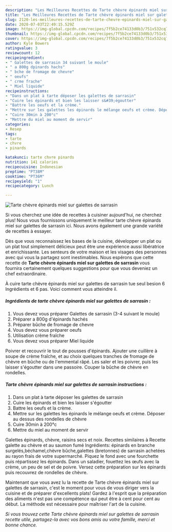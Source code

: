 ```yaml
---
description: "Les Meilleures Recettes de Tarte chèvre épinards miel sur galettes de sarrasin"
title: "Les Meilleures Recettes de Tarte chèvre épinards miel sur galettes de sarrasin"
slug: 2120-les-meilleures-recettes-de-tarte-chevre-epinards-miel-sur-galettes-de-sarrasin
date: 2020-07-03T22:49:15.529Z
image: https://img-global.cpcdn.com/recipes/7f5b2ce74133d0b3/751x532cq70/tarte-chevre-epinards-miel-sur-galettes-de-sarrasin-photo-principale-de-la-recette.jpg
thumbnail: https://img-global.cpcdn.com/recipes/7f5b2ce74133d0b3/751x532cq70/tarte-chevre-epinards-miel-sur-galettes-de-sarrasin-photo-principale-de-la-recette.jpg
cover: https://img-global.cpcdn.com/recipes/7f5b2ce74133d0b3/751x532cq70/tarte-chevre-epinards-miel-sur-galettes-de-sarrasin-photo-principale-de-la-recette.jpg
author: Kyle Bowers
ratingvalue: 3
reviewcount: 12
recipeingredient:
- " Galettes de sarrasin 34 suivant le moule"
- " a 800g dpinards hachs"
- " bche de fromage de chevre"
- " oeufs"
- " crme frache"
- " Miel liquide"
recipeinstructions:
- "Dans un plat à tarte déposer les galettes de sarrasin"
- "Cuire les épinards et bien les laisser s&#39;égoutter"
- "Battre les oeufs et la crème."
- "Mettre sur les galettes les épinards le mélange oeufs et crème. Déposer au dessus des rondelles de chèvre"
- "Cuire 30min à 200°c"
- "Mettre du miel au moment de servir"
categories:
- Resep
tags:
- tarte
- chvre
- pinards

katakunci: tarte chvre pinards 
nutrition: 141 calories
recipecuisine: Indonesian
preptime: "PT38M"
cooktime: "PT36M"
recipeyield: "1"
recipecategory: Lunch

---
```



![Tarte chèvre épinards miel sur galettes de sarrasin](https://img-global.cpcdn.com/recipes/7f5b2ce74133d0b3/751x532cq70/tarte-chevre-epinards-miel-sur-galettes-de-sarrasin-photo-principale-de-la-recette.jpg)

Si vous cherchez une idée de recettes à cuisiner aujourd'hui, ne cherchez plus! Nous vous fournissons uniquement le meilleur tarte chèvre épinards miel sur galettes de sarrasin ici. Nous avons également une grande variété de recettes à essayer.

Dès que vous reconnaissez les bases de la cuisine, développer un plat ou un plat tout simplement délicieux peut être une expérience aussi libératrice et enrichissante. Les senteurs de votre maison et les visages des personnes avec qui vous la partagez sont inestimables. Nous espérons que cette recette de <strong> Tarte chèvre épinards miel sur galettes de sarrasin </strong> vous fournira certainement quelques suggestions pour que vous deveniez un chef extraordinaire.

<!--inarticleads1-->

À cuire tarte chèvre épinards miel sur galettes de sarrasin tue seul besion 6 Ingrédients et 6 pas. Voici comment vous atteindre il.

##### Ingrédients de tarte chèvre épinards miel sur galettes de sarrasin :

1. Vous devez vous préparer  Galettes de sarrasin (3-4 suivant le moule)
1. Préparer  a 800g d&#39;épinards hachés
1. Préparer  bûche de fromage de chevre
1. Vous devez vous préparer  oeufs
1. Utilisation  crème fraîche
1. Vous devez vous préparer  Miel liquide


Poivrer et recouvrir le tout de pousses d&#39;épinards. Ajouter une cuillère à soupe de crème fraîche, et au choix quelques tranches de fromage de chèvre en bûche ou de l&#39;emmental râpé. Les saler et les poivrer, puis les laisser s&#39;égoutter dans une passoire. Couper la bûche de chèvre en rondelles. 

<!--inarticleads2-->

##### Tarte chèvre épinards miel sur galettes de sarrasin instructions :

1. Dans un plat à tarte déposer les galettes de sarrasin
1. Cuire les épinards et bien les laisser s&#39;égoutter
1. Battre les oeufs et la crème.
1. Mettre sur les galettes les épinards le mélange oeufs et crème. Déposer au dessus des rondelles de chèvre
1. Cuire 30min à 200°c
1. Mettre du miel au moment de servir


Galettes épinards, chèvre, raisins secs et noix. Recettes similaires à Recette galette au chèvre et au saumon fumé Ingrédients: épinards en branche surgelés,béchamel,chèvre bûche,galettes (bretonnes) de sarrasin achetées au rayon frais de votre supermarché. Piquez le fond avec une fourchette puis répartissez les épinards. Dans un saladier, fouettez les œufs avec la crème, un peu de sel et de poivre. Versez cette préparation sur les épinards puis recouvrez de rondelles de chèvre. 

<!--inarticleads1-->

<p>
Maintenant que vous avez lu la recette de Tarte chèvre épinards miel sur galettes de sarrasin, c'est le moment pour vous de vous diriger vers la cuisine et de préparer d'excellents plats! Gardez à l'esprit que la préparation des aliments n'est pas une compétence qui peut être à cent pour cent au début. La méthode est nécessaire pour maîtriser l'art de la cuisine.
</p>

<p>
<i>Si vous trouvez cette Tarte chèvre épinards miel sur galettes de sarrasin recette utile, partagez-la avec vos bons amis ou votre famille, merci et bonne chance.</i>
</p>
